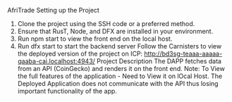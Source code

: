 AfriTrade
Setting up the Project
1. Clone the project using the SSH code or a preferred method.
2. Ensure that RusT, Node, and DFX are installed in your environment.
3. Run npm start to view the front end on the local host.
4. Run dfx start to start the backend server
Follow the Carnisters to view the deployed version of the project on ICP: http://bd3sg-teaaa-aaaaa-qaaba-cai.localhost:4943/
Project Description
The DAPP fetches data from an API (CoinGecko) and renders it on the front end.
Note: To View the full features of the application - Need to View it on lOcal Host. The Deployed Application does not communicate with the API thus losing important functionality of the app.
